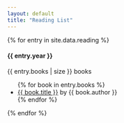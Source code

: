 ```yaml
---
layout: default
title: "Reading List"
---
```

<div class="container">
{% for entry in site.data.reading %}
<div class="year-container">
<div class="year">
<h4>{{ entry.year }}</h4>
<div class="number">{{ entry.books | size }} books</div>
</div>
<div class="books">
<ul class="reading-list {{ entry.year }}">
{% for book in entry.books %}
<li>
<a href="{{ book.link }}" alt="_blank" rel="nofollow noopener">{{ book.title }}</a>
<span class="author">by {{ book.author }}</span>
</li>
{% endfor %}
</ul>
</div>
</div>
  {% endfor %}
</div>
